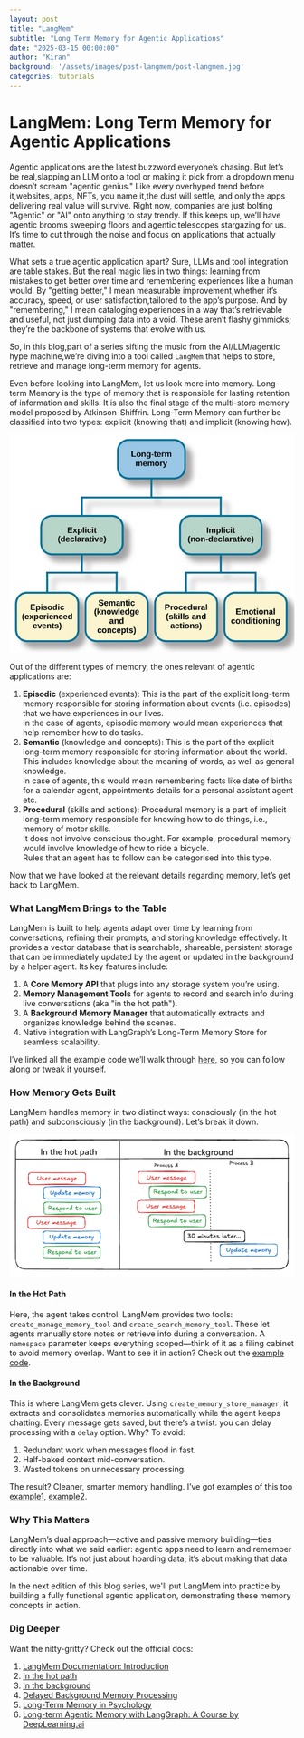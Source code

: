 ```yaml
---
layout: post
title: "LangMem"
subtitle: "Long Term Memory for Agentic Applications"
date: "2025-03-15 00:00:00"  
author: "Kiran"
background: '/assets/images/post-langmem/post-langmem.jpg'
categories: tutorials
---
```


# LangMem: Long Term Memory for Agentic Applications

Agentic applications are the latest buzzword everyone’s chasing. But let’s be real,slapping an LLM onto a tool or making it pick from a dropdown menu doesn’t scream "agentic genius." Like every overhyped trend before it,websites, apps, NFTs, you name it,the dust will settle, and only the apps delivering real value will survive. Right now, companies are just bolting "Agentic" or "AI" onto anything to stay trendy. If this keeps up, we’ll have agentic brooms sweeping floors and agentic telescopes stargazing for us. It’s time to cut through the noise and focus on applications that actually matter.

What sets a true agentic application apart? Sure, LLMs and tool integration are table stakes. But the real magic lies in two things: learning from mistakes to get better over time and remembering experiences like a human would. By "getting better," I mean measurable improvement,whether it’s accuracy, speed, or user satisfaction,tailored to the app’s purpose. And by "remembering," I mean cataloging experiences in a way that’s retrievable and useful, not just dumping data into a void. These aren’t flashy gimmicks; they’re the backbone of systems that evolve with us.

So, in this blog,part of a series sifting the music from the AI/LLM/agentic hype machine,we’re diving into a tool called `LangMem` that helps to store, retrieve and manage long-term memory for agents. 

Even before looking into LangMem, let us look more into memory. Long-term Memory is the type of memory that is responsible for lasting retention of information and skills. It is also the final stage of the multi-store memory model proposed by Atkinson-Shiffrin. Long-Term Memory can further be classified into two types: explicit (knowing that) and implicit (knowing how).

![Types of Long-term Memory](/assets/images/post-langmem/long-term-memory.png "Types of Long-term Memory")  

Out of the different types of memory, the ones relevant of agentic applications are:

1. **Episodic** (experienced events): This is the part of the explicit long-term memory responsible for storing information about events (i.e. episodes) that we have experiences in our lives.  
   In the case of agents, episodic memory would mean experiences that help remember how to do tasks.  
2. **Semantic** (knowledge and concepts): This is the part of the explicit long-term memory responsible for storing information about the world. This includes knowledge about the meaning of words, as well as general knowledge.  
   In case of agents, this would mean remembering facts like date of births for a calendar agent, appointments details for a personal assistant agent etc.  
3. **Procedural** (skills and actions): Procedural memory is a part of implicit long-term memory responsible for knowing how to do things, i.e., memory of motor skills.  
   It does not involve conscious thought. For example, procedural memory would involve knowledge of how to ride a bicycle.  
   Rules that an agent has to follow can be categorised into this type. 

Now that we have looked at the relevant details regarding memory, let’s get back to LangMem.

### What LangMem Brings to the Table

LangMem is built to help agents adapt over time by learning from conversations, refining their prompts, and storing knowledge effectively. It provides a vector database that is searchable, shareable, persistent storage that can be immediately updated by the agent or updated in the background by a helper agent. Its key features include:

1. A **Core Memory API** that plugs into any storage system you’re using.  
2. **Memory Management Tools** for agents to record and search info during live conversations (aka "in the hot path").  
3. A **Background Memory Manager** that automatically extracts and organizes knowledge behind the scenes.  
4. Native integration with LangGraph’s Long-Term Memory Store for seamless scalability.

I’ve linked all the example code we’ll walk through [here](https://github.com/kiranscaria/langmem_tutorial), so you can follow along or tweak it yourself.

### How Memory Gets Built

LangMem handles memory in two distinct ways: consciously (in the hot path) and subconsciously (in the background). Let’s break it down.

!["Demonstration of the two paths of Memory Saving: Hot Path vs Background"](/assets/images/post-langmem/hot_path_vs_background.png "Demonstration of the two paths of Memory Saving: Hot Path vs Background")

#### **In the Hot Path**

Here, the agent takes control. LangMem provides two tools: `create_manage_memory_tool` and `create_search_memory_tool`. These let agents manually store notes or retrieve info during a conversation. A `namespace` parameter keeps everything scoped—think of it as a filing cabinet to avoid memory overlap. Want to see it in action? Check out the [example code]([https://github.com/kiranscaria/langmem_tutorial/blob/main/1.hot_path.py](https://github.com/kiranscaria/langmem_tutorial/blob/main/1.hot_path.py)).

#### **In the Background**

This is where LangMem gets clever. Using `create_memory_store_manager`, it extracts and consolidates memories automatically while the agent keeps chatting. Every message gets saved, but there’s a twist: you can delay processing with a `delay` option. Why? To avoid:

1. Redundant work when messages flood in fast.  
2. Half-baked context mid-conversation.  
3. Wasted tokens on unnecessary processing.

The result? Cleaner, smarter memory handling. I’ve got examples of this too [example1]([https://github.com/kiranscaria/langmem_tutorial/blob/main/2.background.py](https://github.com/kiranscaria/langmem_tutorial/blob/main/2.background.py)), [example2]([https://github.com/kiranscaria/langmem_tutorial/blob/main/3.delayed_memory_processing.py](https://github.com/kiranscaria/langmem_tutorial/blob/main/3.delayed_memory_processing.py)).

### Why This Matters

LangMem’s dual approach—active and passive memory building—ties directly into what we said earlier: agentic apps need to learn and remember to be valuable. It’s not just about hoarding data; it’s about making that data actionable over time.

In the next edition of this blog series, we'll put LangMem into practice by building a fully functional agentic application, demonstrating these memory concepts in action.

### Dig Deeper

Want the nitty-gritty? Check out the official docs:

1. [LangMem Documentation: Introduction](https://langchain-ai.github.io/langmem/#creating-an-agent)  
2. [In the hot path](https://langchain-ai.github.io/langmem/hot_path_quickstart/)  
3. [In the background](https://langchain-ai.github.io/langmem/background_quickstart/)  
4. [Delayed Background Memory Processing](https://langchain-ai.github.io/langmem/guides/delayed_processing/)  
5. [Long-Term Memory in Psychology](https://www.simplypsychology.org/long-term-memory.html)  
6. [Long-term Agentic Memory with LangGraph: A Course by DeepLearning.ai](https://learn.deeplearning.ai/courses/long-term-agentic-memory-with-langgraph)
